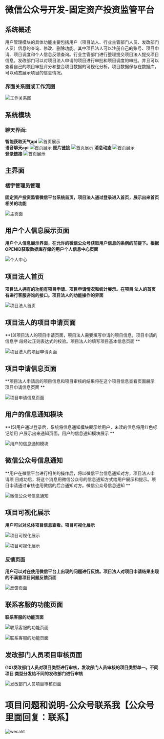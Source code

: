 # 微信公众号开发-固定资产投资监管平台 

## 系统概述  

用户管理模块的具体功能主要包括用户（项目法人、行业主管部门人员、发改部门人员）信息的查询、修改、删除功能。其中项目法人可以注册自己的账号、项目申请、项目调度和个人信息反馈查询。行业主管部门进行整理提交项目法人提交项目信息。发改部门可以对项目法人申请的项目进行审批和项目调度的审批。并且可以查看自己的项目审批评分和整合项目数据的可视化分析。项目数据保存在数据库，可以动态展示项目的信息情况。
### 界面关系图或工作流图
![工作关系图](http://cqw-images-1258738420.cos.ap-shanghai.myqcloud.com/00.png?sign=q-sign-algorithm%3Dsha1%26q-ak%3DAKIDqC3QsrVsGWgTToVcVW7fMCDH67WbvxUb%26q-sign-time%3D1589897334%3B1589900994%26q-key-time%3D1589897334%3B1589900994%26q-header-list%3Dhost%26q-url-param-list%3D%26q-signature%3Db2595cf032452d957869ffc7a6801d4e6e79b738&x-cos-security-token=f7abd1df8cd3c4bf6e6751680fcf0252fb81cef010001)
 
## 系统模块  

### 聊天界面:
**智能获取天气api**
![首页展示](http://cqw-images-1258738420.cos.ap-shanghai.myqcloud.com/%20%20%286%29.jpg?sign=q-sign-algorithm%3Dsha1%26q-ak%3DAKIDqC3QsrVsGWgTToVcVW7fMCDH67WbvxUb%26q-sign-time%3D1589897334%3B1589900994%26q-key-time%3D1589897334%3B1589900994%26q-header-list%3Dhost%26q-url-param-list%3D%26q-signature%3D309b9ae234ef4991cc49ce0db00a0a6421007520&x-cos-security-token=f7abd1df8cd3c4bf6e6751680fcf0252fb81cef010001)  
**语音聊天api**
![首页展示](http://cqw-images-1258738420.cos.ap-shanghai.myqcloud.com/%20%20%284%29.jpg?sign=q-sign-algorithm%3Dsha1%26q-ak%3DAKIDqC3QsrVsGWgTToVcVW7fMCDH67WbvxUb%26q-sign-time%3D1589897334%3B1589900994%26q-key-time%3D1589897334%3B1589900994%26q-header-list%3Dhost%26q-url-param-list%3D%26q-signature%3D72c1b28d1ea55bbb5f77b73654dfc067d90643e4&x-cos-security-token=f7abd1df8cd3c4bf6e6751680fcf0252fb81cef010001) 
**图片链接**
![首页展示](http://cqw-images-1258738420.cos.ap-shanghai.myqcloud.com/%20%20%285%29.jpg?sign=q-sign-algorithm%3Dsha1%26q-ak%3DAKIDqC3QsrVsGWgTToVcVW7fMCDH67WbvxUb%26q-sign-time%3D1589897334%3B1589900994%26q-key-time%3D1589897334%3B1589900994%26q-header-list%3Dhost%26q-url-param-list%3D%26q-signature%3D73b2cd907d9d6b55ab6c5663bf04e6530f04b3b2&x-cos-security-token=f7abd1df8cd3c4bf6e6751680fcf0252fb81cef010001) 
**消息动态**
![首页展示](http://cqw-images-1258738420.cos.ap-shanghai.myqcloud.com/%20%20%283%29.jpg?sign=q-sign-algorithm%3Dsha1%26q-ak%3DAKIDqC3QsrVsGWgTToVcVW7fMCDH67WbvxUb%26q-sign-time%3D1589897334%3B1589900994%26q-key-time%3D1589897334%3B1589900994%26q-header-list%3Dhost%26q-url-param-list%3D%26q-signature%3Dc369d2e905da0729976e5e870af775fcd9798590&x-cos-security-token=f7abd1df8cd3c4bf6e6751680fcf0252fb81cef010001)  
**登录链接**
![首页展示](http://cqw-images-1258738420.cos.ap-shanghai.myqcloud.com/%20%20%282%29.jpg?sign=q-sign-algorithm%3Dsha1%26q-ak%3DAKIDqC3QsrVsGWgTToVcVW7fMCDH67WbvxUb%26q-sign-time%3D1589897334%3B1589900994%26q-key-time%3D1589897334%3B1589900994%26q-header-list%3Dhost%26q-url-param-list%3D%26q-signature%3D96441c2588856070327421d73c93369a709fc5d2&x-cos-security-token=f7abd1df8cd3c4bf6e6751680fcf0252fb81cef010001)  

##  主界面  

### 楼宇管理员管理  

**固定资产投资监管微信平台系统首页，项目法人通过登录进入首页，展示出来首页相关的功能**  

![主页面](http://cqw-images-1258738420.cos.ap-shanghai.myqcloud.com/000.png?sign=q-sign-algorithm%3Dsha1%26q-ak%3DAKIDqApNrG6Cb2pFR1iPHcmH3mZC3Tf7aMKs%26q-sign-time%3D1589897902%3B1589901562%26q-key-time%3D1589897902%3B1589901562%26q-header-list%3Dhost%26q-url-param-list%3D%26q-signature%3D59c7bea7a64300f73d452d34a08db414c7365044&x-cos-security-token=12aa06cc20b67a0bd334446c7eae20a82296f48b10001)  

## 用户个人信息展示页面  

**用户个人信息展示界面，在允许的微信公众号获取用户信息的条例的前提下。根据OPENID获取数据库存储的用户个人信息中心页面** 

![个人中心](http://cqw-images-1258738420.cos.ap-shanghai.myqcloud.com/%20%20%287%29.jpg?sign=q-sign-algorithm%3Dsha1%26q-ak%3DAKIDqApNrG6Cb2pFR1iPHcmH3mZC3Tf7aMKs%26q-sign-time%3D1589897902%3B1589901562%26q-key-time%3D1589897902%3B1589901562%26q-header-list%3Dhost%26q-url-param-list%3D%26q-signature%3Dfc09be502d927b89c6617a332dc580506f723b66&x-cos-security-token=12aa06cc20b67a0bd334446c7eae20a82296f48b10001)  

## 项目法人首页
**项目法人拥有的功能有项目申请、项目申请情况和统计展示。在项目
法人的首页有进行客服咨询的接口。项目法人的功能操作的界面**  

![项目法人首页](http://cqw-images-1258738420.cos.ap-shanghai.myqcloud.com/%20%20%288%29.jpg?sign=q-sign-algorithm%3Dsha1%26q-ak%3DAKIDqApNrG6Cb2pFR1iPHcmH3mZC3Tf7aMKs%26q-sign-time%3D1589897902%3B1589901562%26q-key-time%3D1589897902%3B1589901562%26q-header-list%3Dhost%26q-url-param-list%3D%26q-signature%3D8f8dccc5a3bcc076f95caa591e9cda0da14e43a6&x-cos-security-token=12aa06cc20b67a0bd334446c7eae20a82296f48b10001)  

## 项目法人的项目申请页面  

**(3)项目法人的项目申请页面，项目法人需要填写申请的项目信息，项目申请的信息字
段经过正则表达式的校验。项目法人的填写项目基本信息页面
**  

![项目法人的项目申请页面](http://cqw-images-1258738420.cos.ap-shanghai.myqcloud.com/%20%20%2810%29.jpg?sign=q-sign-algorithm%3Dsha1%26q-ak%3DAKIDqApNrG6Cb2pFR1iPHcmH3mZC3Tf7aMKs%26q-sign-time%3D1589897902%3B1589901562%26q-key-time%3D1589897902%3B1589901562%26q-header-list%3Dhost%26q-url-param-list%3D%26q-signature%3D9b3245c8995fa3386803c3f5eb526044662b0b8f&x-cos-security-token=12aa06cc20b67a0bd334446c7eae20a82296f48b10001)  

## 项目申请信息页面  

**项目法人申请后的项目信息和项目审核的结果将在这个项目信息查看页面展示
项目申请信息页面
**  

![项目申请信息页面](http://cqw-images-1258738420.cos.ap-shanghai.myqcloud.com/%20%20%2811%29.jpg?sign=q-sign-algorithm%3Dsha1%26q-ak%3DAKIDqApNrG6Cb2pFR1iPHcmH3mZC3Tf7aMKs%26q-sign-time%3D1589897902%3B1589901562%26q-key-time%3D1589897902%3B1589901562%26q-header-list%3Dhost%26q-url-param-list%3D%26q-signature%3Ddec44f855fb40b08954ae3c4cd220bc09ccb6f1a&x-cos-security-token=12aa06cc20b67a0bd334446c7eae20a82296f48b10001)  

## 用户的信息通知模块  

**(5)用户通过登录后，系统将信息通知模块展示给用户，未读的信息将用红色标记给用
户展示出来通知页面。用户的信息通知模块展示
**  

![用户的信息通知模块](http://cqw-images-1258738420.cos.ap-shanghai.myqcloud.com/%20%20%2819%29.jpg?sign=q-sign-algorithm%3Dsha1%26q-ak%3DAKIDqApNrG6Cb2pFR1iPHcmH3mZC3Tf7aMKs%26q-sign-time%3D1589897902%3B1589901562%26q-key-time%3D1589897902%3B1589901562%26q-header-list%3Dhost%26q-url-param-list%3D%26q-signature%3Dfb7686e5662da5756a65a21b327a7c7a1efe7e77&x-cos-security-token=12aa06cc20b67a0bd334446c7eae20a82296f48b10001) 

## 微信公众号信息通知  

**用户在微信平台进行相关的操作后，将以微信平台信息通知对方，项目法人申请项
目成功后，将这个消息用微信公众号的信息通知方式给用户展示和提示。项目申请通过审核也用微信的后台通知对方。微信公众号信息通知
**  

![微信公众号信息通知](http://cqw-images-1258738420.cos.ap-shanghai.myqcloud.com/%20%20%281%29.jpg?sign=q-sign-algorithm%3Dsha1%26q-ak%3DAKIDqApNrG6Cb2pFR1iPHcmH3mZC3Tf7aMKs%26q-sign-time%3D1589897902%3B1589901562%26q-key-time%3D1589897902%3B1589901562%26q-header-list%3Dhost%26q-url-param-list%3D%26q-signature%3D346b72e2f0c4793150e7fd6d1f2f7725132f8148&x-cos-security-token=12aa06cc20b67a0bd334446c7eae20a82296f48b10001)  

## 项目可视化展示


**用户可以对总体项目信息查看。项目可视化展示**  

![项目可视化展示](http://cqw-images-1258738420.cos.ap-shanghai.myqcloud.com/%20%20%2812%29.jpg?sign=q-sign-algorithm%3Dsha1%26q-ak%3DAKIDqApNrG6Cb2pFR1iPHcmH3mZC3Tf7aMKs%26q-sign-time%3D1589897902%3B1589901562%26q-key-time%3D1589897902%3B1589901562%26q-header-list%3Dhost%26q-url-param-list%3D%26q-signature%3Dafb714bb7893a10a5aff90b156b637c86cc82a8d&x-cos-security-token=12aa06cc20b67a0bd334446c7eae20a82296f48b10001)  

![项目可视化展示](http://cqw-images-1258738420.cos.ap-shanghai.myqcloud.com/%20%20%2813%29.jpg?sign=q-sign-algorithm%3Dsha1%26q-ak%3DAKIDqApNrG6Cb2pFR1iPHcmH3mZC3Tf7aMKs%26q-sign-time%3D1589897902%3B1589901562%26q-key-time%3D1589897902%3B1589901562%26q-header-list%3Dhost%26q-url-param-list%3D%26q-signature%3De3e682f0c59fdbf30c2184388dbce458b712e5b0&x-cos-security-token=12aa06cc20b67a0bd334446c7eae20a82296f48b10001)  

### 反馈页面 

**用户可以对在使用微信平台上出现的问题进行反馈。项目法人对项目申请结果出现
的不满意项目问题反馈页面**  

![反馈页面](http://cqw-images-1258738420.cos.ap-shanghai.myqcloud.com/%20%20%2814%29.jpg?sign=q-sign-algorithm%3Dsha1%26q-ak%3DAKIDqApNrG6Cb2pFR1iPHcmH3mZC3Tf7aMKs%26q-sign-time%3D1589897902%3B1589901562%26q-key-time%3D1589897902%3B1589901562%26q-header-list%3Dhost%26q-url-param-list%3D%26q-signature%3Dda0f659cfcec0862d11ed72bc6a8822319437707&x-cos-security-token=12aa06cc20b67a0bd334446c7eae20a82296f48b10001)  

## 联系客服的功能页面  
**联系客服的功能页面**

![联系客服的功能页面](http://cqw-images-1258738420.cos.ap-shanghai.myqcloud.com/%20%20%2815%29.jpg?sign=q-sign-algorithm%3Dsha1%26q-ak%3DAKIDqApNrG6Cb2pFR1iPHcmH3mZC3Tf7aMKs%26q-sign-time%3D1589897902%3B1589901562%26q-key-time%3D1589897902%3B1589901562%26q-header-list%3Dhost%26q-url-param-list%3D%26q-signature%3Dbf823419811848c06d8bbb43c23ca9b390edf263&x-cos-security-token=12aa06cc20b67a0bd334446c7eae20a82296f48b10001)  

![联系客服的功能页面](http://cqw-images-1258738420.cos.ap-shanghai.myqcloud.com/%20%20%2816%29.jpg?sign=q-sign-algorithm%3Dsha1%26q-ak%3DAKIDqApNrG6Cb2pFR1iPHcmH3mZC3Tf7aMKs%26q-sign-time%3D1589897902%3B1589901562%26q-key-time%3D1589897902%3B1589901562%26q-header-list%3Dhost%26q-url-param-list%3D%26q-signature%3D397ce68c6a58e9e0ca8e64d3bc62fd127cbf92dc&x-cos-security-token=12aa06cc20b67a0bd334446c7eae20a82296f48b10001)  

## 发改部门人员项目审核页面

**(10)发改部门人员对项目类型进行审核，发改部门人员审核的项目类型单一。不同项目
类型分发给不同的发改部门进行审核**  

![发改部门人员项目审核页面](http://cqw-images-1258738420.cos.ap-shanghai.myqcloud.com/%20%20%2820%29.jpg?sign=q-sign-algorithm%3Dsha1%26q-ak%3DAKIDqApNrG6Cb2pFR1iPHcmH3mZC3Tf7aMKs%26q-sign-time%3D1589897902%3B1589901562%26q-key-time%3D1589897902%3B1589901562%26q-header-list%3Dhost%26q-url-param-list%3D%26q-signature%3Dbcca95cfd44a7bd08045f6ba439e9559c0fc8136&x-cos-security-token=12aa06cc20b67a0bd334446c7eae20a82296f48b10001)  


# 项目问题和说明-公众号联系我【公众号里面回复：联系】
![wecaht](https://img2018.cnblogs.com/blog/1469234/201907/1469234-20190704102300702-2014870621.jpg)
